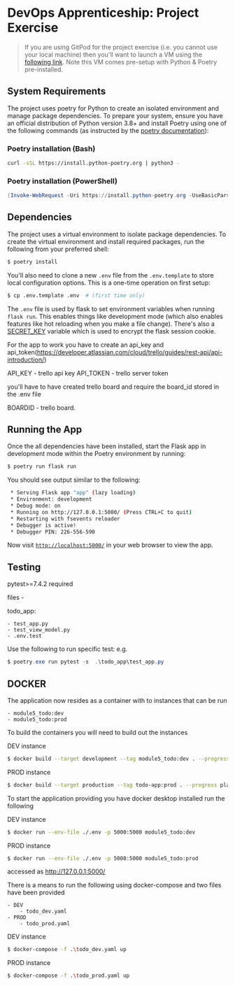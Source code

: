 # DevOps Apprenticeship: Project Exercise

> If you are using GitPod for the project exercise (i.e. you cannot use your local machine) then you'll want to launch a VM using the [following link](https://gitpod.io/#https://github.com/CorndelWithSoftwire/DevOps-Course-Starter). Note this VM comes pre-setup with Python & Poetry pre-installed.

## System Requirements

The project uses poetry for Python to create an isolated environment and manage package dependencies. To prepare your system, ensure you have an official distribution of Python version 3.8+ and install Poetry using one of the following commands (as instructed by the [poetry documentation](https://python-poetry.org/docs/#system-requirements)):

### Poetry installation (Bash)

```bash
curl -sSL https://install.python-poetry.org | python3 -
```

### Poetry installation (PowerShell)

```powershell
(Invoke-WebRequest -Uri https://install.python-poetry.org -UseBasicParsing).Content | py -
```

## Dependencies

The project uses a virtual environment to isolate package dependencies. To create the virtual environment and install required packages, run the following from your preferred shell:

```bash
$ poetry install
```

You'll also need to clone a new `.env` file from the `.env.template` to store local configuration options. This is a one-time operation on first setup:

```bash
$ cp .env.template .env  # (first time only)
```

The `.env` file is used by flask to set environment variables when running `flask run`. This enables things like development mode (which also enables features like hot reloading when you make a file change). There's also a [SECRET_KEY](https://flask.palletsprojects.com/en/1.1.x/config/#SECRET_KEY) variable which is used to encrypt the flask session cookie.

For the app to work you have to create an api_key and api_token(https://developer.atlassian.com/cloud/trello/guides/rest-api/api-introduction/)

API_KEY - trello api key
API_TOKEN - trello server token

you'll have to have created trello board and require the board_id stored in the .env file

BOARDID - trello board. 


## Running the App

Once the all dependencies have been installed, start the Flask app in development mode within the Poetry environment by running:
```bash
$ poetry run flask run
```

You should see output similar to the following:
```bash
 * Serving Flask app "app" (lazy loading)
 * Environment: development
 * Debug mode: on
 * Running on http://127.0.0.1:5000/ (Press CTRL+C to quit)
 * Restarting with fsevents reloader
 * Debugger is active!
 * Debugger PIN: 226-556-590
```
Now visit [`http://localhost:5000/`](http://localhost:5000/) in your web browser to view the app.

## Testing
pytest>=7.4.2 required

files - 

todo_app:

    - test_app.py
    - test_view_model.py
    - .env.test


Use the following to run specific test: e.g. 

```powershell
$ poetry.exe run pytest -s  .\todo_app\test_app.py
```

## DOCKER

The application now resides as a container with to instances that can be run

    - module5_todo:dev
    - module5_todo:prod

To build the containers you will need to build out the instances

DEV instance
```bash
$ docker build --target development --tag module5_todo:dev . --progress plain --no-cache
```
PROD instance
```bash
$ docker build --target production --tag todo-app:prod . --progress plain --no-cache
```

To start the application providing you have docker desktop installed run the following 

DEV instance
```bash
$ docker run --env-file ./.env -p 5000:5000 module5_todo:dev
```
PROD instance
```bash
$ docker run --env-file ./.env -p 5000:5000 module5_todo:prod
```
accessed as http://127.0.0.1:5000/

There is a means to run the following using docker-compose and two files have been provided 

    - DEV
        - todo_dev.yaml
    - PROD
        - todo_prod.yaml

DEV instance
```bash
$ docker-compose -f .\todo_dev.yaml up 
```
PROD instance
```bash
$ docker-compose -f .\todo_prod.yaml up 
```